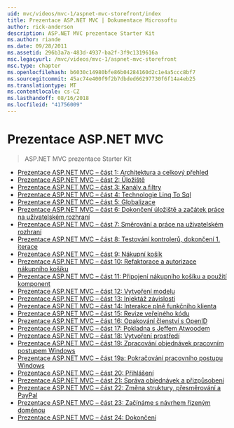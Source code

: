 ```yaml
---
uid: mvc/videos/mvc-1/aspnet-mvc-storefront/index
title: Prezentace ASP.NET MVC | Dokumentace Microsoftu
author: rick-anderson
description: ASP.NET MVC prezentace Starter Kit
ms.author: riande
ms.date: 09/28/2011
ms.assetid: 296b3a7a-483d-4937-ba2f-3f9c1319616a
msc.legacyurl: /mvc/videos/mvc-1/aspnet-mvc-storefront
msc.type: chapter
ms.openlocfilehash: b6030c14980bfe86b04284160d2c1e4a5ccc8bf7
ms.sourcegitcommit: 45ac74e400f9f2b7dbded66297730f6f14a4eb25
ms.translationtype: MT
ms.contentlocale: cs-CZ
ms.lasthandoff: 08/16/2018
ms.locfileid: "41756009"
---
```

<a name="aspnet-mvc-storefront"></a>Prezentace ASP.NET MVC
====================
> ASP.NET MVC prezentace Starter Kit


- [Prezentace ASP.NET MVC – část 1: Architektura a celkový přehled](aspnet-mvc-storefront-part-1-architectural-discussion-and-overview.md)
- [Prezentace ASP.NET MVC – část 2: Úložiště](aspnet-mvc-storefront-part-2-the-repository-pattern.md)
- [Prezentace ASP.NET MVC – část 3: Kanály a filtry](aspnet-mvc-storefront-part-3-pipes-and-filters.md)
- [Prezentace ASP.NET MVC – část 4: Technologie Linq To Sql](aspnet-mvc-storefront-part-4-linq-to-sql-spike.md)
- [Prezentace ASP.NET MVC – část 5: Globalizace](aspnet-mvc-storefront-part-5-globalization.md)
- [Prezentace ASP.NET MVC – část 6: Dokončení úložiště a začátek práce na uživatelském rozhraní](aspnet-mvc-storefront-part-6-finishing-the-repository-and-initial-ui-work.md)
- [Prezentace ASP.NET MVC – část 7: Směrování a práce na uživatelském rozhraní](aspnet-mvc-storefront-part-7-routing-and-ui-work.md)
- [Prezentace ASP.NET MVC – část 8: Testování kontrolerů, dokončení 1. iterace](aspnet-mvc-storefront-part-8-testing-controllers-iteration-1-complete.md)
- [Prezentace ASP.NET MVC – část 9: Nákupní košík](aspnet-mvc-storefront-part-9-the-shopping-cart.md)
- [Prezentace ASP.NET MVC – část 10: Refaktorace a autorizace nákupního košíku](aspnet-mvc-storefront-part-10-shopping-cart-refactor-and-authorization.md)
- [Prezentace ASP.NET MVC – část 11: Připojení nákupního košíku a použití komponent](aspnet-mvc-storefront-part-11-hooking-up-the-shopping-cart-and-using-components.md)
- [Prezentace ASP.NET MVC – část 12: Vytvoření modelu](aspnet-mvc-storefront-part-12-mocking.md)
- [Prezentace ASP.NET MVC – část 13: Injektáž závislostí](aspnet-mvc-storefront-part-13-dependency-injection.md)
- [Prezentace ASP.NET MVC – část 14: Interakce plně funkčního klienta](aspnet-mvc-storefront-part-14-rich-client-interaction.md)
- [Prezentace ASP.NET MVC – část 15: Revize veřejného kódu](aspnet-mvc-storefront-part-15-public-code-review.md)
- [Prezentace ASP.NET MVC – část 16: Opakování členství s OpenID](aspnet-mvc-storefront-part-16-membership-redo-with-openid.md)
- [Prezentace ASP.NET MVC – část 17: Pokladna s Jeffem Atwoodem](aspnet-mvc-storefront-part-17-checkout-with-jeff-atwood.md)
- [Prezentace ASP.NET MVC – část 18: Vytvoření prostředí](aspnet-mvc-storefront-part-18-creating-an-experience.md)
- [Prezentace ASP.NET MVC – část 19: Zpracování objednávek pracovním postupem Windows](aspnet-mvc-storefront-part-19-processing-orders-with-windows-workflow.md)
- [Prezentace ASP.NET MVC – část 19a: Pokračování pracovního postupu Windows](aspnet-mvc-storefront-part-19a-windows-workflow-followup.md)
- [Prezentace ASP.NET MVC – část 20: Přihlášení](aspnet-mvc-storefront-part-20-logging.md)
- [Prezentace ASP.NET MVC – část 21: Správa objednávek a přizpůsobení](aspnet-mvc-storefront-part-21-order-manager-and-personalization.md)
- [Prezentace ASP.NET MVC – část 22: Změna struktury, přesměrování a PayPal](aspnet-mvc-storefront-part-22-restructuring-rerouting-and-paypal.md)
- [Prezentace ASP.NET MVC – část 23: Začínáme s návrhem řízeným doménou](aspnet-mvc-storefront-part-23-getting-started-with-domain-driven-design.md)
- [Prezentace ASP.NET MVC – část 24: Dokončení](aspnet-mvc-storefront-part-24-finis.md)
